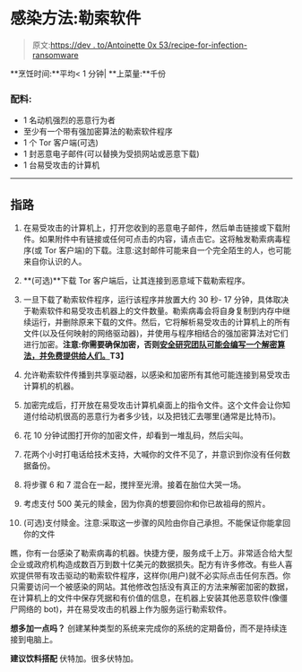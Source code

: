 # 感染方法:勒索软件

> 原文:[https://dev . to/Antoinette 0x 53/recipe-for-infection-ransomware](https://dev.to/antoinette0x53/recipe-for-infection-ransomware)

**烹饪时间:**平均< 1 分钟| **上菜量:**千份

### [](#ingredients)配料:

*   1 名动机强烈的恶意行为者
*   至少有一个带有强加密算法的勒索软件程序
*   1 个 Tor 客户端(可选)
*   1 封恶意电子邮件(可以替换为受损网站或恶意下载)
*   1 台易受攻击的计算机

* * *

## [](#directions)指路

1.  在易受攻击的计算机上，打开您收到的恶意电子邮件，然后单击链接或下载附件。如果附件中有链接或任何可点击的内容，请点击它。这将触发勒索病毒程序(或 Tor 客户端)的下载。注意:这封邮件可能来自一个完全陌生的人，也可能来自你认识的人。

2.  **(可选)**下载 Tor 客户端后，让其连接到恶意域下载勒索程序。

3.  一旦下载了勒索软件程序，运行该程序并放置大约 30 秒- 17 分钟，具体取决于勒索软件和易受攻击机器上的文件数量。勒索病毒会将自身复制到内存中继续运行，并删除原来下载的文件。然后，它将解析易受攻击的计算机上的所有文件(以及任何映射的网络驱动器)，并使用与程序相结合的强加密算法对它们进行加密。**注意:你需要确保加密，否则[安全研究团队可能会编写一个解密算法，并免费提供给人们。](https://blog.kaspersky.com/cryptxxx-v3-ransomware/13628/)T3】**

4.  允许勒索软件传播到共享驱动器，以感染和加密所有其他可能连接到易受攻击计算机的机器。

5.  加密完成后，打开放在易受攻击计算机桌面上的指令文件。这个文件会让你知道付给动机很高的恶意行为者多少钱，以及把钱汇去哪里(通常是比特币)。

6.  花 10 分钟试图打开你的加密文件，却看到一堆乱码，然后尖叫。

7.  花两个小时打电话给技术支持，大喊你的文件不见了，并意识到你没有任何数据备份。

8.  将步骤 6 和 7 混合在一起，搅拌至光滑。接着在胎位大哭一场。

9.  考虑支付 500 美元的赎金，因为你真的想要回你和你已故祖母的照片。

10.  (可选)支付赎金。注意:采取这一步骤的风险由你自己承担。不能保证你能拿回你的文件

瞧，你有一台感染了勒索病毒的机器。快捷方便，服务成千上万。非常适合给大型企业或政府机构造成数百万到数十亿美元的数据损失。配方有许多修改。有些人喜欢提供带有攻击驱动的勒索软件程序，这样你(用户)就不必实际点击任何东西。你只需要访问一个被感染的网站。其他修改包括没有真正的方法来解密加密的数据，在计算机上的文件中保存凭据和有价值的信息，在机器上安装其他恶意软件(像僵尸网络的 bot)，并在易受攻击的机器上作为服务运行勒索软件。

**想多加一点吗？**
创建某种类型的系统来完成你的系统的定期备份，而不是持续连接到电脑上。

**建议饮料搭配**
伏特加。很多伏特加。